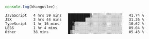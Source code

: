 ```js
console.log(khanguslee);
```

<!--START_SECTION:waka-->
```text
JavaScript   4 hrs 59 mins   ██████████▒░░░░░░░░░░░░░░   41.74 % 
JSX          3 hrs 44 mins   ████████░░░░░░░░░░░░░░░░░   31.36 % 
TypeScript   1 hr 16 mins    ██▓░░░░░░░░░░░░░░░░░░░░░░   10.62 % 
LESS         1 hr 4 mins     ██▒░░░░░░░░░░░░░░░░░░░░░░   09.04 % 
Other        38 mins         █▒░░░░░░░░░░░░░░░░░░░░░░░   05.43 % 
```
<!--END_SECTION:waka-->

<!--
**khanguslee/khanguslee** is a ✨ _special_ ✨ repository because its `README.md` (this file) appears on your GitHub profile.

Here are some ideas to get you started:

- 🔭 I’m currently working on ...
- 🌱 I’m currently learning ...
- 👯 I’m looking to collaborate on ...
- 🤔 I’m looking for help with ...
- 💬 Ask me about ...
- 📫 How to reach me: ...
- 😄 Pronouns: ...
- ⚡ Fun fact: ...
-->
